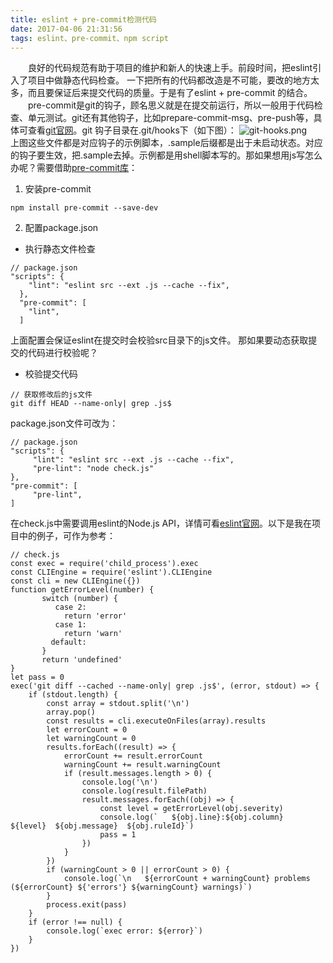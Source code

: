 ```yaml
---
title: eslint + pre-commit检测代码
date: 2017-04-06 21:31:56
tags: eslint、pre-commit、npm script
---
```

　　良好的代码规范有助于项目的维护和新人的快速上手。前段时间，把eslint引入了项目中做静态代码检查。 一下把所有的代码都改造是不可能，要改的地方太多，而且要保证后来提交代码的质量。于是有了eslint + pre-commit 的结合。
　　pre-commit是git的钩子，顾名思义就是在提交前运行，所以一般用于代码检查、单元测试。git还有其他钩子，比如prepare-commit-msg、pre-push等，具体可查看[git官网](https://git-scm.com/book/en/v2/Customizing-Git-Git-Hooks)。git 钩子目录在.git/hooks下（如下图）：
![git-hooks.png](http://upload-images.jianshu.io/upload_images/4928078-3e45a2c94dc9fcd8.png?imageMogr2/auto-orient/strip%7CimageView2/2/w/1240)
　　上图这些文件都是对应钩子的示例脚本，.sample后缀都是出于未启动状态。对应的钩子要生效，把.sample去掉。示例都是用shell脚本写的。那如果想用js写怎么办呢？需要借助[pre-commit库](https://github.com/observing/pre-commit)：
1. 安装pre-commit
```
npm install pre-commit --save-dev
```
2. 配置package.json
 - 执行静态文件检查
  ```
  // package.json
  "scripts": {
      "lint": "eslint src --ext .js --cache --fix",
    },
    "pre-commit": [
      "lint",
    ]
  ```
上面配置会保证eslint在提交时会校验src目录下的js文件。
那如果要动态获取提交的代码进行校验呢？
 - 校验提交代码
  ```
  // 获取修改后的js文件
  git diff HEAD --name-only| grep .js$
  ```
  package.json文件可改为：
  ```
  // package.json
"scripts": {
       "lint": "eslint src --ext .js --cache --fix",
       "pre-lint": "node check.js"
  },
  "pre-commit": [
       "pre-lint",
  ]
  ```
在check.js中需要调用eslint的Node.js API，详情可看[eslint官网](http://eslint.org/docs/developer-guide/nodejs-api)。以下是我在项目中的例子，可作为参考：
```
// check.js
const exec = require('child_process').exec
const CLIEngine = require('eslint').CLIEngine
const cli = new CLIEngine({})
function getErrorLevel(number) {
       switch (number) {
          case 2:
            return 'error'
          case 1:
            return 'warn'
         default:
       }
       return 'undefined'
}
let pass = 0
exec('git diff --cached --name-only| grep .js$', (error, stdout) => {
    if (stdout.length) {
        const array = stdout.split('\n')
        array.pop()
        const results = cli.executeOnFiles(array).results
        let errorCount = 0
        let warningCount = 0
        results.forEach((result) => {
            errorCount += result.errorCount
            warningCount += result.warningCount
            if (result.messages.length > 0) {
                console.log('\n')
                console.log(result.filePath)
                result.messages.forEach((obj) => {
                    const level = getErrorLevel(obj.severity)
                    console.log(`   ${obj.line}:${obj.column}  ${level}  ${obj.message}  ${obj.ruleId}`)
                    pass = 1
                })
            }
        })
        if (warningCount > 0 || errorCount > 0) {
            console.log(`\n   ${errorCount + warningCount} problems (${errorCount} ${'errors'} ${warningCount} warnings)`)
        }
        process.exit(pass)
    }
    if (error !== null) {
        console.log(`exec error: ${error}`)
    }
})
```